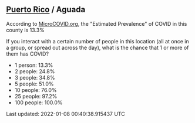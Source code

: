 
## [Puerto Rico](/united-states/puerto-rico) / Aguada

According to [MicroCOVID.org](http://microcovid.org),
the "Estimated Prevalence" of COVID in this county is 13.3%

If you interact with a certain number of people in this location
(all at once in a group, or spread out across the day), what is the chance that
1 or more of them has COVID?

- 1 person: 13.3%
- 2 people: 24.8%
- 3 people: 34.8%
- 5 people: 51.0%
- 10 people: 76.0%
- 25 people: 97.2%
- 100 people: 100.0%

Last updated: 2022-01-08 00:40:38.915437 UTC
